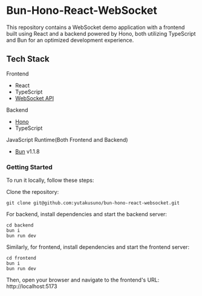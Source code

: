 # Bun-Hono-React-WebSocket

This repository contains a WebSocket demo application with a frontend built using React and a backend powered by Hono, both utilizing TypeScript and Bun for an optimized development experience.

## Tech Stack

Frontend

- React
- TypeScript
- [WebSocket API](https://developer.mozilla.org/en-US/docs/Web/API/WebSockets_API)

Backend

- [Hono](https://hono.dev/)
- TypeScript

JavaScript Runtime(Both Frontend and Backend)

- [Bun](https://bun.sh/) v1.1.8

### Getting Started

To run it locally, follow these steps:

Clone the repository:

```
git clone git@github.com:yutakusuno/bun-hono-react-websocket.git
```

For backend, install dependencies and start the backend server:

```
cd backend
bun i
bun run dev
```

Similarly, for frontend, install dependencies and start the frontend server:

```
cd frontend
bun i
bun run dev
```

Then, open your browser and navigate to the frontend's URL: http://localhost:5173
